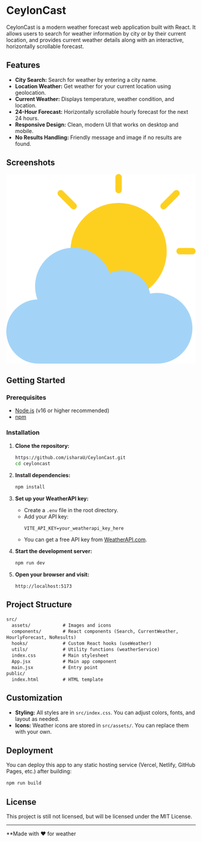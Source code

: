 # CeylonCast

CeylonCast is a modern weather forecast web application built with React. It allows users to search for weather information by city or by their current location, and provides current weather details along with an interactive, horizontally scrollable forecast.

## Features

- **City Search:** Search for weather by entering a city name.
- **Location Weather:** Get weather for your current location using geolocation.
- **Current Weather:** Displays temperature, weather condition, and location.
- **24-Hour Forecast:** Horizontally scrollable hourly forecast for the next 24 hours.
- **Responsive Design:** Clean, modern UI that works on desktop and mobile.
- **No Results Handling:** Friendly message and image if no results are found.

## Screenshots

![CeylonCast Screenshot](./src/assets/cloudy.png) 

## Getting Started

### Prerequisites

- [Node.js](https://nodejs.org/) (v16 or higher recommended)
- [npm](https://www.npmjs.com/) 

### Installation

1. **Clone the repository:**
   ```sh
   https://github.com/isharaU/CeylonCast.git
   cd ceyloncast
   ```

2. **Install dependencies:**
   ```sh
   npm install
   ```

3. **Set up your WeatherAPI key:**
   - Create a `.env` file in the root directory.
   - Add your API key:
     ```
     VITE_API_KEY=your_weatherapi_key_here
     ```
   - You can get a free API key from [WeatherAPI.com](https://www.weatherapi.com/).

4. **Start the development server:**
   ```sh
   npm run dev
   ```

5. **Open your browser and visit:**
   ```
   http://localhost:5173
   ```

## Project Structure

```
src/
  assets/            # Images and icons
  components/        # React components (Search, CurrentWeather, HourlyForecast, NoResults)
  hooks/             # Custom React hooks (useWeather)
  utils/             # Utility functions (weatherService)
  index.css          # Main stylesheet
  App.jsx            # Main app component
  main.jsx           # Entry point
public/
  index.html         # HTML template
```

## Customization

- **Styling:** All styles are in `src/index.css`. You can adjust colors, fonts, and layout as needed.
- **Icons:** Weather icons are stored in `src/assets/`. You can replace them with your own.

## Deployment

You can deploy this app to any static hosting service (Vercel, Netlify, GitHub Pages, etc.) after building:

```sh
npm run build
```

## License

This project is still not licensed, but will be licensed under the MIT License.

---

**Made with ❤️ for weather
